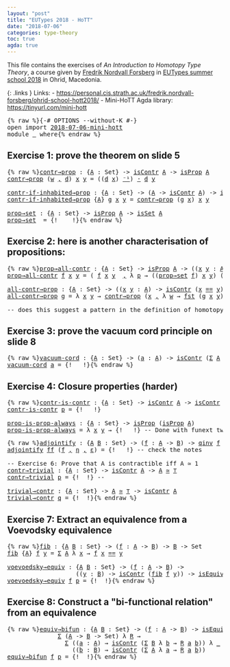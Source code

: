 ```yaml
---
layout: "post"
title: "EUTypes 2018 - HoTT"
date: "2018-07-06"
categories: type-theory
toc: true
agda: true
---
```


This file contains the exercises of *An Introduction
to Homotopy Type Theory*, a course given by [Fredrik Nordvall Forsberg](https://personal.cis.strath.ac.uk/fredrik.nordvall-forsberg/)
in [EUTypes summer school 2018](https://sites.google.com/view/2018eutypesschool/) in Ohrid, Macedonia.

{: .links }
  Links:
    - https://personal.cis.strath.ac.uk/fredrik.nordvall-forsberg/ohrid-school-hott2018/
    - Mini-HoTT Agda library: https://tinyurl.com/mini-hott

<pre class="Agda">{% raw %}<a id="593" class="Symbol">{-#</a> <a id="597" class="Keyword">OPTIONS</a> <a id="605" class="Option">--without-K</a> <a id="617" class="Symbol">#-}</a>
<a id="621" class="Keyword">open</a> <a id="626" class="Keyword">import</a> <a id="633" href="{% endraw %}{{ site.baseurl }}{% link _posts/2018-07-06-mini-hott.md %}{% raw %}" class="Module">2018-07-06-mini-hott</a>
<a id="654" class="Keyword">module</a> <a id="661" href="{% endraw %}{{ site.baseurl }}{% link _posts/2018-08-09-eutypes-intro-hott.md %}{% raw %}" class="Module">_</a> <a id="663" class="Keyword">where</a>{% endraw %}</pre>



## Exercise 1: prove the theorem on slide 5

<pre class="Agda">{% raw %}<a id="contr→prop"></a><a id="741" href="{% endraw %}{{ site.baseurl }}{% link _posts/2018-08-09-eutypes-intro-hott.md %}{% raw %}#741" class="Function">contr→prop</a> <a id="752" class="Symbol">:</a> <a id="754" class="Symbol">{</a><a id="755" href="{% endraw %}{{ site.baseurl }}{% link _posts/2018-08-09-eutypes-intro-hott.md %}{% raw %}#755" class="Bound">A</a> <a id="757" class="Symbol">:</a> <a id="759" class="PrimitiveType">Set</a><a id="762" class="Symbol">}</a> <a id="764" class="Symbol">-&gt;</a> <a id="767" href="{% endraw %}{{ site.baseurl }}{% link _posts/2018-07-06-mini-hott.md %}{% raw %}#26778" class="Function">isContr</a> <a id="775" href="{% endraw %}{{ site.baseurl }}{% link _posts/2018-08-09-eutypes-intro-hott.md %}{% raw %}#755" class="Bound">A</a> <a id="777" class="Symbol">-&gt;</a> <a id="780" href="{% endraw %}{{ site.baseurl }}{% link _posts/2018-07-06-mini-hott.md %}{% raw %}#33314" class="Function">isProp</a> <a id="787" href="{% endraw %}{{ site.baseurl }}{% link _posts/2018-08-09-eutypes-intro-hott.md %}{% raw %}#755" class="Bound">A</a>
<a id="789" href="{% endraw %}{{ site.baseurl }}{% link _posts/2018-08-09-eutypes-intro-hott.md %}{% raw %}#741" class="Function">contr→prop</a> <a id="800" class="Symbol">(</a><a id="801" href="{% endraw %}{{ site.baseurl }}{% link _posts/2018-08-09-eutypes-intro-hott.md %}{% raw %}#801" class="Bound">w</a> <a id="803" href="{% endraw %}{{ site.baseurl }}{% link _posts/2018-07-06-mini-hott.md %}{% raw %}#2177" class="InductiveConstructor Operator">,</a> <a id="805" href="{% endraw %}{{ site.baseurl }}{% link _posts/2018-08-09-eutypes-intro-hott.md %}{% raw %}#805" class="Bound">d</a><a id="806" class="Symbol">)</a> <a id="808" href="{% endraw %}{{ site.baseurl }}{% link _posts/2018-08-09-eutypes-intro-hott.md %}{% raw %}#808" class="Bound">x</a> <a id="810" href="{% endraw %}{{ site.baseurl }}{% link _posts/2018-08-09-eutypes-intro-hott.md %}{% raw %}#810" class="Bound">y</a> <a id="812" class="Symbol">=</a> <a id="814" class="Symbol">((</a><a id="816" href="{% endraw %}{{ site.baseurl }}{% link _posts/2018-08-09-eutypes-intro-hott.md %}{% raw %}#805" class="Bound">d</a> <a id="818" href="{% endraw %}{{ site.baseurl }}{% link _posts/2018-08-09-eutypes-intro-hott.md %}{% raw %}#808" class="Bound">x</a><a id="819" class="Symbol">)</a> <a id="821" href="{% endraw %}{{ site.baseurl }}{% link _posts/2018-07-06-mini-hott.md %}{% raw %}#6598" class="Function Operator">⁻¹</a><a id="823" class="Symbol">)</a> <a id="825" href="{% endraw %}{{ site.baseurl }}{% link _posts/2018-07-06-mini-hott.md %}{% raw %}#6253" class="Function Operator">·</a> <a id="827" href="{% endraw %}{{ site.baseurl }}{% link _posts/2018-08-09-eutypes-intro-hott.md %}{% raw %}#805" class="Bound">d</a> <a id="829" href="{% endraw %}{{ site.baseurl }}{% link _posts/2018-08-09-eutypes-intro-hott.md %}{% raw %}#810" class="Bound">y</a>

<a id="contr-if-inhabited→prop"></a><a id="832" href="{% endraw %}{{ site.baseurl }}{% link _posts/2018-08-09-eutypes-intro-hott.md %}{% raw %}#832" class="Function">contr-if-inhabited→prop</a> <a id="856" class="Symbol">:</a> <a id="858" class="Symbol">{</a><a id="859" href="{% endraw %}{{ site.baseurl }}{% link _posts/2018-08-09-eutypes-intro-hott.md %}{% raw %}#859" class="Bound">A</a> <a id="861" class="Symbol">:</a> <a id="863" class="PrimitiveType">Set</a><a id="866" class="Symbol">}</a> <a id="868" class="Symbol">-&gt;</a> <a id="871" class="Symbol">(</a><a id="872" href="{% endraw %}{{ site.baseurl }}{% link _posts/2018-08-09-eutypes-intro-hott.md %}{% raw %}#859" class="Bound">A</a> <a id="874" class="Symbol">-&gt;</a> <a id="877" href="{% endraw %}{{ site.baseurl }}{% link _posts/2018-07-06-mini-hott.md %}{% raw %}#26778" class="Function">isContr</a> <a id="885" href="{% endraw %}{{ site.baseurl }}{% link _posts/2018-08-09-eutypes-intro-hott.md %}{% raw %}#859" class="Bound">A</a><a id="886" class="Symbol">)</a> <a id="888" class="Symbol">-&gt;</a> <a id="891" href="{% endraw %}{{ site.baseurl }}{% link _posts/2018-07-06-mini-hott.md %}{% raw %}#33314" class="Function">isProp</a> <a id="898" href="{% endraw %}{{ site.baseurl }}{% link _posts/2018-08-09-eutypes-intro-hott.md %}{% raw %}#859" class="Bound">A</a>
<a id="900" href="{% endraw %}{{ site.baseurl }}{% link _posts/2018-08-09-eutypes-intro-hott.md %}{% raw %}#832" class="Function">contr-if-inhabited→prop</a> <a id="924" class="Symbol">{</a><a id="925" href="{% endraw %}{{ site.baseurl }}{% link _posts/2018-08-09-eutypes-intro-hott.md %}{% raw %}#925" class="Bound">A</a><a id="926" class="Symbol">}</a> <a id="928" href="{% endraw %}{{ site.baseurl }}{% link _posts/2018-08-09-eutypes-intro-hott.md %}{% raw %}#928" class="Bound">g</a> <a id="930" href="{% endraw %}{{ site.baseurl }}{% link _posts/2018-08-09-eutypes-intro-hott.md %}{% raw %}#930" class="Bound">x</a> <a id="932" href="{% endraw %}{{ site.baseurl }}{% link _posts/2018-08-09-eutypes-intro-hott.md %}{% raw %}#932" class="Bound">y</a> <a id="934" class="Symbol">=</a> <a id="936" href="{% endraw %}{{ site.baseurl }}{% link _posts/2018-08-09-eutypes-intro-hott.md %}{% raw %}#741" class="Function">contr→prop</a> <a id="947" class="Symbol">(</a><a id="948" href="{% endraw %}{{ site.baseurl }}{% link _posts/2018-08-09-eutypes-intro-hott.md %}{% raw %}#928" class="Bound">g</a> <a id="950" href="{% endraw %}{{ site.baseurl }}{% link _posts/2018-08-09-eutypes-intro-hott.md %}{% raw %}#930" class="Bound">x</a><a id="951" class="Symbol">)</a> <a id="953" href="{% endraw %}{{ site.baseurl }}{% link _posts/2018-08-09-eutypes-intro-hott.md %}{% raw %}#930" class="Bound">x</a> <a id="955" href="{% endraw %}{{ site.baseurl }}{% link _posts/2018-08-09-eutypes-intro-hott.md %}{% raw %}#932" class="Bound">y</a>

<a id="prop→set"></a><a id="958" href="{% endraw %}{{ site.baseurl }}{% link _posts/2018-08-09-eutypes-intro-hott.md %}{% raw %}#958" class="Function">prop→set</a> <a id="967" class="Symbol">:</a> <a id="969" class="Symbol">{</a><a id="970" href="{% endraw %}{{ site.baseurl }}{% link _posts/2018-08-09-eutypes-intro-hott.md %}{% raw %}#970" class="Bound">A</a> <a id="972" class="Symbol">:</a> <a id="974" class="PrimitiveType">Set</a><a id="977" class="Symbol">}</a> <a id="979" class="Symbol">-&gt;</a> <a id="982" href="{% endraw %}{{ site.baseurl }}{% link _posts/2018-07-06-mini-hott.md %}{% raw %}#33314" class="Function">isProp</a> <a id="989" href="{% endraw %}{{ site.baseurl }}{% link _posts/2018-08-09-eutypes-intro-hott.md %}{% raw %}#970" class="Bound">A</a> <a id="991" class="Symbol">-&gt;</a> <a id="994" href="{% endraw %}{{ site.baseurl }}{% link _posts/2018-07-06-mini-hott.md %}{% raw %}#34304" class="Function">isSet</a> <a id="1000" href="{% endraw %}{{ site.baseurl }}{% link _posts/2018-08-09-eutypes-intro-hott.md %}{% raw %}#970" class="Bound">A</a>
<a id="1002" href="{% endraw %}{{ site.baseurl }}{% link _posts/2018-08-09-eutypes-intro-hott.md %}{% raw %}#958" class="Function">prop→set</a>  <a id="1012" class="Symbol">=</a> <a id="1014" class="Symbol">{!    !}</a>{% endraw %}</pre>

## Exercise 2: here is another characterisation of propositions:

<pre class="Agda">{% raw %}<a id="prop→all-contr"></a><a id="1114" href="{% endraw %}{{ site.baseurl }}{% link _posts/2018-08-09-eutypes-intro-hott.md %}{% raw %}#1114" class="Function">prop→all-contr</a> <a id="1129" class="Symbol">:</a> <a id="1131" class="Symbol">{</a><a id="1132" href="{% endraw %}{{ site.baseurl }}{% link _posts/2018-08-09-eutypes-intro-hott.md %}{% raw %}#1132" class="Bound">A</a> <a id="1134" class="Symbol">:</a> <a id="1136" class="PrimitiveType">Set</a><a id="1139" class="Symbol">}</a> <a id="1141" class="Symbol">-&gt;</a> <a id="1144" href="{% endraw %}{{ site.baseurl }}{% link _posts/2018-07-06-mini-hott.md %}{% raw %}#33314" class="Function">isProp</a> <a id="1151" href="{% endraw %}{{ site.baseurl }}{% link _posts/2018-08-09-eutypes-intro-hott.md %}{% raw %}#1132" class="Bound">A</a> <a id="1153" class="Symbol">-&gt;</a> <a id="1156" class="Symbol">((</a><a id="1158" href="{% endraw %}{{ site.baseurl }}{% link _posts/2018-08-09-eutypes-intro-hott.md %}{% raw %}#1158" class="Bound">x</a> <a id="1160" href="{% endraw %}{{ site.baseurl }}{% link _posts/2018-08-09-eutypes-intro-hott.md %}{% raw %}#1160" class="Bound">y</a> <a id="1162" class="Symbol">:</a> <a id="1164" href="{% endraw %}{{ site.baseurl }}{% link _posts/2018-08-09-eutypes-intro-hott.md %}{% raw %}#1132" class="Bound">A</a><a id="1165" class="Symbol">)</a> <a id="1167" class="Symbol">-&gt;</a> <a id="1170" href="{% endraw %}{{ site.baseurl }}{% link _posts/2018-07-06-mini-hott.md %}{% raw %}#26778" class="Function">isContr</a> <a id="1178" class="Symbol">(</a><a id="1179" href="{% endraw %}{{ site.baseurl }}{% link _posts/2018-08-09-eutypes-intro-hott.md %}{% raw %}#1158" class="Bound">x</a> <a id="1181" href="{% endraw %}{{ site.baseurl }}{% link _posts/2018-07-06-mini-hott.md %}{% raw %}#5419" class="Datatype Operator">==</a> <a id="1184" href="{% endraw %}{{ site.baseurl }}{% link _posts/2018-08-09-eutypes-intro-hott.md %}{% raw %}#1160" class="Bound">y</a><a id="1185" class="Symbol">))</a>
<a id="1188" href="{% endraw %}{{ site.baseurl }}{% link _posts/2018-08-09-eutypes-intro-hott.md %}{% raw %}#1114" class="Function">prop→all-contr</a> <a id="1203" href="{% endraw %}{{ site.baseurl }}{% link _posts/2018-08-09-eutypes-intro-hott.md %}{% raw %}#1203" class="Bound">f</a> <a id="1205" href="{% endraw %}{{ site.baseurl }}{% link _posts/2018-08-09-eutypes-intro-hott.md %}{% raw %}#1205" class="Bound">x</a> <a id="1207" href="{% endraw %}{{ site.baseurl }}{% link _posts/2018-08-09-eutypes-intro-hott.md %}{% raw %}#1207" class="Bound">y</a> <a id="1209" class="Symbol">=</a> <a id="1211" class="Symbol">(</a> <a id="1213" href="{% endraw %}{{ site.baseurl }}{% link _posts/2018-08-09-eutypes-intro-hott.md %}{% raw %}#1203" class="Bound">f</a> <a id="1215" href="{% endraw %}{{ site.baseurl }}{% link _posts/2018-08-09-eutypes-intro-hott.md %}{% raw %}#1205" class="Bound">x</a> <a id="1217" href="{% endraw %}{{ site.baseurl }}{% link _posts/2018-08-09-eutypes-intro-hott.md %}{% raw %}#1207" class="Bound">y</a>  <a id="1220" href="{% endraw %}{{ site.baseurl }}{% link _posts/2018-07-06-mini-hott.md %}{% raw %}#2177" class="InductiveConstructor Operator">,</a> <a id="1222" class="Symbol">λ</a> <a id="1224" href="{% endraw %}{{ site.baseurl }}{% link _posts/2018-08-09-eutypes-intro-hott.md %}{% raw %}#1224" class="Bound">p</a> <a id="1226" class="Symbol">→</a> <a id="1228" class="Symbol">((</a><a id="1230" href="{% endraw %}{{ site.baseurl }}{% link _posts/2018-08-09-eutypes-intro-hott.md %}{% raw %}#958" class="Function">prop→set</a> <a id="1239" href="{% endraw %}{{ site.baseurl }}{% link _posts/2018-08-09-eutypes-intro-hott.md %}{% raw %}#1203" class="Bound">f</a><a id="1240" class="Symbol">)</a> <a id="1242" href="{% endraw %}{{ site.baseurl }}{% link _posts/2018-08-09-eutypes-intro-hott.md %}{% raw %}#1205" class="Bound">x</a> <a id="1244" href="{% endraw %}{{ site.baseurl }}{% link _posts/2018-08-09-eutypes-intro-hott.md %}{% raw %}#1207" class="Bound">y</a><a id="1245" class="Symbol">)</a> <a id="1247" class="Symbol">(</a><a id="1248" href="{% endraw %}{{ site.baseurl }}{% link _posts/2018-08-09-eutypes-intro-hott.md %}{% raw %}#1203" class="Bound">f</a> <a id="1250" href="{% endraw %}{{ site.baseurl }}{% link _posts/2018-08-09-eutypes-intro-hott.md %}{% raw %}#1205" class="Bound">x</a> <a id="1252" href="{% endraw %}{{ site.baseurl }}{% link _posts/2018-08-09-eutypes-intro-hott.md %}{% raw %}#1207" class="Bound">y</a><a id="1253" class="Symbol">)</a> <a id="1255" href="{% endraw %}{{ site.baseurl }}{% link _posts/2018-08-09-eutypes-intro-hott.md %}{% raw %}#1224" class="Bound">p</a><a id="1256" class="Symbol">)</a>

<a id="all-contr→prop"></a><a id="1259" href="{% endraw %}{{ site.baseurl }}{% link _posts/2018-08-09-eutypes-intro-hott.md %}{% raw %}#1259" class="Function">all-contr→prop</a> <a id="1274" class="Symbol">:</a> <a id="1276" class="Symbol">{</a><a id="1277" href="{% endraw %}{{ site.baseurl }}{% link _posts/2018-08-09-eutypes-intro-hott.md %}{% raw %}#1277" class="Bound">A</a> <a id="1279" class="Symbol">:</a> <a id="1281" class="PrimitiveType">Set</a><a id="1284" class="Symbol">}</a> <a id="1286" class="Symbol">-&gt;</a> <a id="1289" class="Symbol">((</a><a id="1291" href="{% endraw %}{{ site.baseurl }}{% link _posts/2018-08-09-eutypes-intro-hott.md %}{% raw %}#1291" class="Bound">x</a> <a id="1293" href="{% endraw %}{{ site.baseurl }}{% link _posts/2018-08-09-eutypes-intro-hott.md %}{% raw %}#1293" class="Bound">y</a> <a id="1295" class="Symbol">:</a> <a id="1297" href="{% endraw %}{{ site.baseurl }}{% link _posts/2018-08-09-eutypes-intro-hott.md %}{% raw %}#1277" class="Bound">A</a><a id="1298" class="Symbol">)</a> <a id="1300" class="Symbol">-&gt;</a> <a id="1303" href="{% endraw %}{{ site.baseurl }}{% link _posts/2018-07-06-mini-hott.md %}{% raw %}#26778" class="Function">isContr</a> <a id="1311" class="Symbol">(</a><a id="1312" href="{% endraw %}{{ site.baseurl }}{% link _posts/2018-08-09-eutypes-intro-hott.md %}{% raw %}#1291" class="Bound">x</a> <a id="1314" href="{% endraw %}{{ site.baseurl }}{% link _posts/2018-07-06-mini-hott.md %}{% raw %}#5419" class="Datatype Operator">==</a> <a id="1317" href="{% endraw %}{{ site.baseurl }}{% link _posts/2018-08-09-eutypes-intro-hott.md %}{% raw %}#1293" class="Bound">y</a><a id="1318" class="Symbol">))</a> <a id="1321" class="Symbol">-&gt;</a> <a id="1324" href="{% endraw %}{{ site.baseurl }}{% link _posts/2018-07-06-mini-hott.md %}{% raw %}#33314" class="Function">isProp</a> <a id="1331" href="{% endraw %}{{ site.baseurl }}{% link _posts/2018-08-09-eutypes-intro-hott.md %}{% raw %}#1277" class="Bound">A</a>
<a id="1333" href="{% endraw %}{{ site.baseurl }}{% link _posts/2018-08-09-eutypes-intro-hott.md %}{% raw %}#1259" class="Function">all-contr→prop</a> <a id="1348" href="{% endraw %}{{ site.baseurl }}{% link _posts/2018-08-09-eutypes-intro-hott.md %}{% raw %}#1348" class="Bound">g</a> <a id="1350" class="Symbol">=</a> <a id="1352" class="Symbol">λ</a> <a id="1354" href="{% endraw %}{{ site.baseurl }}{% link _posts/2018-08-09-eutypes-intro-hott.md %}{% raw %}#1354" class="Bound">x</a> <a id="1356" href="{% endraw %}{{ site.baseurl }}{% link _posts/2018-08-09-eutypes-intro-hott.md %}{% raw %}#1356" class="Bound">y</a> <a id="1358" class="Symbol">→</a> <a id="1360" href="{% endraw %}{{ site.baseurl }}{% link _posts/2018-08-09-eutypes-intro-hott.md %}{% raw %}#741" class="Function">contr→prop</a> <a id="1371" class="Symbol">(</a><a id="1372" href="{% endraw %}{{ site.baseurl }}{% link _posts/2018-08-09-eutypes-intro-hott.md %}{% raw %}#1354" class="Bound">x</a> <a id="1374" href="{% endraw %}{{ site.baseurl }}{% link _posts/2018-07-06-mini-hott.md %}{% raw %}#2177" class="InductiveConstructor Operator">,</a> <a id="1376" class="Symbol">λ</a> <a id="1378" href="{% endraw %}{{ site.baseurl }}{% link _posts/2018-08-09-eutypes-intro-hott.md %}{% raw %}#1378" class="Bound">w</a> <a id="1380" class="Symbol">→</a> <a id="1382" href="{% endraw %}{{ site.baseurl }}{% link _posts/2018-07-06-mini-hott.md %}{% raw %}#2279" class="Function">fst</a> <a id="1386" class="Symbol">(</a><a id="1387" href="{% endraw %}{{ site.baseurl }}{% link _posts/2018-08-09-eutypes-intro-hott.md %}{% raw %}#1348" class="Bound">g</a> <a id="1389" href="{% endraw %}{{ site.baseurl }}{% link _posts/2018-08-09-eutypes-intro-hott.md %}{% raw %}#1354" class="Bound">x</a> <a id="1391" href="{% endraw %}{{ site.baseurl }}{% link _posts/2018-08-09-eutypes-intro-hott.md %}{% raw %}#1356" class="Bound">y</a><a id="1392" class="Symbol">)</a> <a id="1394" href="{% endraw %}{{ site.baseurl }}{% link _posts/2018-07-06-mini-hott.md %}{% raw %}#6253" class="Function Operator">·</a> <a id="1396" class="Symbol">(</a><a id="1397" href="{% endraw %}{{ site.baseurl }}{% link _posts/2018-07-06-mini-hott.md %}{% raw %}#2279" class="Function">fst</a> <a id="1401" class="Symbol">(</a><a id="1402" href="{% endraw %}{{ site.baseurl }}{% link _posts/2018-08-09-eutypes-intro-hott.md %}{% raw %}#1348" class="Bound">g</a> <a id="1404" href="{% endraw %}{{ site.baseurl }}{% link _posts/2018-08-09-eutypes-intro-hott.md %}{% raw %}#1356" class="Bound">y</a> <a id="1406" href="{% endraw %}{{ site.baseurl }}{% link _posts/2018-08-09-eutypes-intro-hott.md %}{% raw %}#1378" class="Bound">w</a><a id="1407" class="Symbol">)))</a> <a id="1411" href="{% endraw %}{{ site.baseurl }}{% link _posts/2018-08-09-eutypes-intro-hott.md %}{% raw %}#1354" class="Bound">x</a> <a id="1413" href="{% endraw %}{{ site.baseurl }}{% link _posts/2018-08-09-eutypes-intro-hott.md %}{% raw %}#1356" class="Bound">y</a>

<a id="1416" class="Comment">-- does this suggest a pattern in the definition of homotopy n-types?</a>{% endraw %}</pre>

## Exercise 3: prove the vacuum cord principle on slide 8

<pre class="Agda">{% raw %}<a id="vacuum-cord"></a><a id="1570" href="{% endraw %}{{ site.baseurl }}{% link _posts/2018-08-09-eutypes-intro-hott.md %}{% raw %}#1570" class="Function">vacuum-cord</a> <a id="1582" class="Symbol">:</a> <a id="1584" class="Symbol">{</a><a id="1585" href="{% endraw %}{{ site.baseurl }}{% link _posts/2018-08-09-eutypes-intro-hott.md %}{% raw %}#1585" class="Bound">A</a> <a id="1587" class="Symbol">:</a> <a id="1589" class="PrimitiveType">Set</a><a id="1592" class="Symbol">}</a> <a id="1594" class="Symbol">-&gt;</a> <a id="1597" class="Symbol">(</a><a id="1598" href="{% endraw %}{{ site.baseurl }}{% link _posts/2018-08-09-eutypes-intro-hott.md %}{% raw %}#1598" class="Bound">a</a> <a id="1600" class="Symbol">:</a> <a id="1602" href="{% endraw %}{{ site.baseurl }}{% link _posts/2018-08-09-eutypes-intro-hott.md %}{% raw %}#1585" class="Bound">A</a><a id="1603" class="Symbol">)</a> <a id="1605" class="Symbol">-&gt;</a> <a id="1608" href="{% endraw %}{{ site.baseurl }}{% link _posts/2018-07-06-mini-hott.md %}{% raw %}#26778" class="Function">isContr</a> <a id="1616" class="Symbol">(</a><a id="1617" href="{% endraw %}{{ site.baseurl }}{% link _posts/2018-07-06-mini-hott.md %}{% raw %}#2099" class="Record">Σ</a> <a id="1619" href="{% endraw %}{{ site.baseurl }}{% link _posts/2018-08-09-eutypes-intro-hott.md %}{% raw %}#1585" class="Bound">A</a> <a id="1621" class="Symbol">(λ</a> <a id="1624" href="{% endraw %}{{ site.baseurl }}{% link _posts/2018-08-09-eutypes-intro-hott.md %}{% raw %}#1624" class="Bound">x</a> <a id="1626" class="Symbol">→</a> <a id="1628" href="{% endraw %}{{ site.baseurl }}{% link _posts/2018-08-09-eutypes-intro-hott.md %}{% raw %}#1624" class="Bound">x</a> <a id="1630" href="{% endraw %}{{ site.baseurl }}{% link _posts/2018-07-06-mini-hott.md %}{% raw %}#5419" class="Datatype Operator">==</a> <a id="1633" href="{% endraw %}{{ site.baseurl }}{% link _posts/2018-08-09-eutypes-intro-hott.md %}{% raw %}#1598" class="Bound">a</a><a id="1634" class="Symbol">))</a>
<a id="1637" href="{% endraw %}{{ site.baseurl }}{% link _posts/2018-08-09-eutypes-intro-hott.md %}{% raw %}#1570" class="Function">vacuum-cord</a> <a id="1649" href="{% endraw %}{{ site.baseurl }}{% link _posts/2018-08-09-eutypes-intro-hott.md %}{% raw %}#1649" class="Bound">a</a> <a id="1651" class="Symbol">=</a> <a id="1653" class="Symbol">{!   !}</a>{% endraw %}</pre>

## Exercise 4: Closure properties (harder)

<pre class="Agda">{% raw %}<a id="contr-is-contr"></a><a id="1730" href="{% endraw %}{{ site.baseurl }}{% link _posts/2018-08-09-eutypes-intro-hott.md %}{% raw %}#1730" class="Function">contr-is-contr</a> <a id="1745" class="Symbol">:</a> <a id="1747" class="Symbol">{</a><a id="1748" href="{% endraw %}{{ site.baseurl }}{% link _posts/2018-08-09-eutypes-intro-hott.md %}{% raw %}#1748" class="Bound">A</a> <a id="1750" class="Symbol">:</a> <a id="1752" class="PrimitiveType">Set</a><a id="1755" class="Symbol">}</a> <a id="1757" class="Symbol">-&gt;</a> <a id="1760" href="{% endraw %}{{ site.baseurl }}{% link _posts/2018-07-06-mini-hott.md %}{% raw %}#26778" class="Function">isContr</a> <a id="1768" href="{% endraw %}{{ site.baseurl }}{% link _posts/2018-08-09-eutypes-intro-hott.md %}{% raw %}#1748" class="Bound">A</a> <a id="1770" class="Symbol">-&gt;</a> <a id="1773" href="{% endraw %}{{ site.baseurl }}{% link _posts/2018-07-06-mini-hott.md %}{% raw %}#26778" class="Function">isContr</a> <a id="1781" class="Symbol">(</a><a id="1782" href="{% endraw %}{{ site.baseurl }}{% link _posts/2018-07-06-mini-hott.md %}{% raw %}#26778" class="Function">isContr</a> <a id="1790" href="{% endraw %}{{ site.baseurl }}{% link _posts/2018-08-09-eutypes-intro-hott.md %}{% raw %}#1748" class="Bound">A</a><a id="1791" class="Symbol">)</a>
<a id="1793" href="{% endraw %}{{ site.baseurl }}{% link _posts/2018-08-09-eutypes-intro-hott.md %}{% raw %}#1730" class="Function">contr-is-contr</a> <a id="1808" href="{% endraw %}{{ site.baseurl }}{% link _posts/2018-08-09-eutypes-intro-hott.md %}{% raw %}#1808" class="Bound">p</a> <a id="1810" class="Symbol">=</a> <a id="1812" class="Symbol">{!   !}</a>

<a id="prop-is-prop-always"></a><a id="1821" href="{% endraw %}{{ site.baseurl }}{% link _posts/2018-08-09-eutypes-intro-hott.md %}{% raw %}#1821" class="Function">prop-is-prop-always</a> <a id="1841" class="Symbol">:</a> <a id="1843" class="Symbol">{</a><a id="1844" href="{% endraw %}{{ site.baseurl }}{% link _posts/2018-08-09-eutypes-intro-hott.md %}{% raw %}#1844" class="Bound">A</a> <a id="1846" class="Symbol">:</a> <a id="1848" class="PrimitiveType">Set</a><a id="1851" class="Symbol">}</a> <a id="1853" class="Symbol">-&gt;</a> <a id="1856" href="{% endraw %}{{ site.baseurl }}{% link _posts/2018-07-06-mini-hott.md %}{% raw %}#33314" class="Function">isProp</a> <a id="1863" class="Symbol">(</a><a id="1864" href="{% endraw %}{{ site.baseurl }}{% link _posts/2018-07-06-mini-hott.md %}{% raw %}#33314" class="Function">isProp</a> <a id="1871" href="{% endraw %}{{ site.baseurl }}{% link _posts/2018-08-09-eutypes-intro-hott.md %}{% raw %}#1844" class="Bound">A</a><a id="1872" class="Symbol">)</a>
<a id="1874" href="{% endraw %}{{ site.baseurl }}{% link _posts/2018-08-09-eutypes-intro-hott.md %}{% raw %}#1821" class="Function">prop-is-prop-always</a> <a id="1894" class="Symbol">=</a> <a id="1896" class="Symbol">λ</a> <a id="1898" href="{% endraw %}{{ site.baseurl }}{% link _posts/2018-08-09-eutypes-intro-hott.md %}{% raw %}#1898" class="Bound">x</a> <a id="1900" href="{% endraw %}{{ site.baseurl }}{% link _posts/2018-08-09-eutypes-intro-hott.md %}{% raw %}#1900" class="Bound">y</a> <a id="1902" class="Symbol">→</a> <a id="1904" class="Symbol">{!   !}</a> <a id="1912" class="Comment">-- Done with funext twice and using isSet of x</a>{% endraw %}</pre>

<pre class="Agda">{% raw %}<a id="adjointify"></a><a id="1984" href="{% endraw %}{{ site.baseurl }}{% link _posts/2018-08-09-eutypes-intro-hott.md %}{% raw %}#1984" class="Function">adjointify</a> <a id="1995" class="Symbol">:</a> <a id="1997" class="Symbol">{</a><a id="1998" href="{% endraw %}{{ site.baseurl }}{% link _posts/2018-08-09-eutypes-intro-hott.md %}{% raw %}#1998" class="Bound">A</a> <a id="2000" href="{% endraw %}{{ site.baseurl }}{% link _posts/2018-08-09-eutypes-intro-hott.md %}{% raw %}#2000" class="Bound">B</a> <a id="2002" class="Symbol">:</a> <a id="2004" class="PrimitiveType">Set</a><a id="2007" class="Symbol">}</a> <a id="2009" class="Symbol">-&gt;</a> <a id="2012" class="Symbol">(</a><a id="2013" href="{% endraw %}{{ site.baseurl }}{% link _posts/2018-08-09-eutypes-intro-hott.md %}{% raw %}#2013" class="Bound">f</a> <a id="2015" class="Symbol">:</a> <a id="2017" href="{% endraw %}{{ site.baseurl }}{% link _posts/2018-08-09-eutypes-intro-hott.md %}{% raw %}#1998" class="Bound">A</a> <a id="2019" class="Symbol">-&gt;</a> <a id="2022" href="{% endraw %}{{ site.baseurl }}{% link _posts/2018-08-09-eutypes-intro-hott.md %}{% raw %}#2000" class="Bound">B</a><a id="2023" class="Symbol">)</a> <a id="2025" class="Symbol">-&gt;</a> <a id="2028" href="{% endraw %}{{ site.baseurl }}{% link _posts/2018-07-06-mini-hott.md %}{% raw %}#40451" class="Function">qinv</a> <a id="2033" href="{% endraw %}{{ site.baseurl }}{% link _posts/2018-08-09-eutypes-intro-hott.md %}{% raw %}#2013" class="Bound">f</a> <a id="2035" class="Symbol">-&gt;</a> <a id="2038" href="{% endraw %}{{ site.baseurl }}{% link _posts/2018-07-06-mini-hott.md %}{% raw %}#27416" class="Function">isEquiv</a> <a id="2046" href="{% endraw %}{{ site.baseurl }}{% link _posts/2018-08-09-eutypes-intro-hott.md %}{% raw %}#2013" class="Bound">f</a>
<a id="2048" href="{% endraw %}{{ site.baseurl }}{% link _posts/2018-08-09-eutypes-intro-hott.md %}{% raw %}#1984" class="Function">adjointify</a> <a id="2059" href="{% endraw %}{{ site.baseurl }}{% link _posts/2018-08-09-eutypes-intro-hott.md %}{% raw %}#2059" class="Bound">ff</a> <a id="2062" class="Symbol">(</a><a id="2063" href="{% endraw %}{{ site.baseurl }}{% link _posts/2018-08-09-eutypes-intro-hott.md %}{% raw %}#2063" class="Bound">f</a> <a id="2065" href="{% endraw %}{{ site.baseurl }}{% link _posts/2018-07-06-mini-hott.md %}{% raw %}#2177" class="InductiveConstructor Operator">,</a> <a id="2067" href="{% endraw %}{{ site.baseurl }}{% link _posts/2018-08-09-eutypes-intro-hott.md %}{% raw %}#2067" class="Bound">η</a> <a id="2069" href="{% endraw %}{{ site.baseurl }}{% link _posts/2018-07-06-mini-hott.md %}{% raw %}#2177" class="InductiveConstructor Operator">,</a> <a id="2071" href="{% endraw %}{{ site.baseurl }}{% link _posts/2018-08-09-eutypes-intro-hott.md %}{% raw %}#2071" class="Bound">ε</a><a id="2072" class="Symbol">)</a> <a id="2074" class="Symbol">=</a> <a id="2076" class="Symbol">{!   !}</a> <a id="2084" class="Comment">-- check the notes</a>

<a id="2104" class="Comment">-- Exercise 6: Prove that A is contractible iff A ≃ 1</a>
<a id="contr→trivial"></a><a id="2158" href="{% endraw %}{{ site.baseurl }}{% link _posts/2018-08-09-eutypes-intro-hott.md %}{% raw %}#2158" class="Function">contr→trivial</a> <a id="2172" class="Symbol">:</a> <a id="2174" class="Symbol">{</a><a id="2175" href="{% endraw %}{{ site.baseurl }}{% link _posts/2018-08-09-eutypes-intro-hott.md %}{% raw %}#2175" class="Bound">A</a> <a id="2177" class="Symbol">:</a> <a id="2179" class="PrimitiveType">Set</a><a id="2182" class="Symbol">}</a> <a id="2184" class="Symbol">-&gt;</a> <a id="2187" href="{% endraw %}{{ site.baseurl }}{% link _posts/2018-07-06-mini-hott.md %}{% raw %}#26778" class="Function">isContr</a> <a id="2195" href="{% endraw %}{{ site.baseurl }}{% link _posts/2018-08-09-eutypes-intro-hott.md %}{% raw %}#2175" class="Bound">A</a> <a id="2197" class="Symbol">-&gt;</a> <a id="2200" href="{% endraw %}{{ site.baseurl }}{% link _posts/2018-08-09-eutypes-intro-hott.md %}{% raw %}#2175" class="Bound">A</a> <a id="2202" href="{% endraw %}{{ site.baseurl }}{% link _posts/2018-07-06-mini-hott.md %}{% raw %}#27572" class="Function Operator">≃</a> <a id="2204" href="{% endraw %}{{ site.baseurl }}{% link _posts/2018-07-06-mini-hott.md %}{% raw %}#1653" class="Record">⊤</a>
<a id="2206" href="{% endraw %}{{ site.baseurl }}{% link _posts/2018-08-09-eutypes-intro-hott.md %}{% raw %}#2158" class="Function">contr→trivial</a> <a id="2220" href="{% endraw %}{{ site.baseurl }}{% link _posts/2018-08-09-eutypes-intro-hott.md %}{% raw %}#2220" class="Bound">p</a> <a id="2222" class="Symbol">=</a> <a id="2224" class="Symbol">{!  !}</a> <a id="2231" class="Comment">--</a>

<a id="trivial→contr"></a><a id="2235" href="{% endraw %}{{ site.baseurl }}{% link _posts/2018-08-09-eutypes-intro-hott.md %}{% raw %}#2235" class="Function">trivial→contr</a> <a id="2249" class="Symbol">:</a> <a id="2251" class="Symbol">{</a><a id="2252" href="{% endraw %}{{ site.baseurl }}{% link _posts/2018-08-09-eutypes-intro-hott.md %}{% raw %}#2252" class="Bound">A</a> <a id="2254" class="Symbol">:</a> <a id="2256" class="PrimitiveType">Set</a><a id="2259" class="Symbol">}</a> <a id="2261" class="Symbol">-&gt;</a> <a id="2264" href="{% endraw %}{{ site.baseurl }}{% link _posts/2018-08-09-eutypes-intro-hott.md %}{% raw %}#2252" class="Bound">A</a> <a id="2266" href="{% endraw %}{{ site.baseurl }}{% link _posts/2018-07-06-mini-hott.md %}{% raw %}#27572" class="Function Operator">≃</a> <a id="2268" href="{% endraw %}{{ site.baseurl }}{% link _posts/2018-07-06-mini-hott.md %}{% raw %}#1653" class="Record">⊤</a> <a id="2270" class="Symbol">-&gt;</a> <a id="2273" href="{% endraw %}{{ site.baseurl }}{% link _posts/2018-07-06-mini-hott.md %}{% raw %}#26778" class="Function">isContr</a> <a id="2281" href="{% endraw %}{{ site.baseurl }}{% link _posts/2018-08-09-eutypes-intro-hott.md %}{% raw %}#2252" class="Bound">A</a>
<a id="2283" href="{% endraw %}{{ site.baseurl }}{% link _posts/2018-08-09-eutypes-intro-hott.md %}{% raw %}#2235" class="Function">trivial→contr</a> <a id="2297" href="{% endraw %}{{ site.baseurl }}{% link _posts/2018-08-09-eutypes-intro-hott.md %}{% raw %}#2297" class="Bound">q</a> <a id="2299" class="Symbol">=</a> <a id="2301" class="Symbol">{!  !}</a>{% endraw %}</pre>

## Exercise 7: Extract an equivalence from a Voevodsky equivalence

<pre class="Agda">{% raw %}<a id="fib"></a><a id="2401" href="{% endraw %}{{ site.baseurl }}{% link _posts/2018-08-09-eutypes-intro-hott.md %}{% raw %}#2401" class="Function">fib</a> <a id="2405" class="Symbol">:</a> <a id="2407" class="Symbol">{</a><a id="2408" href="{% endraw %}{{ site.baseurl }}{% link _posts/2018-08-09-eutypes-intro-hott.md %}{% raw %}#2408" class="Bound">A</a> <a id="2410" href="{% endraw %}{{ site.baseurl }}{% link _posts/2018-08-09-eutypes-intro-hott.md %}{% raw %}#2410" class="Bound">B</a> <a id="2412" class="Symbol">:</a> <a id="2414" class="PrimitiveType">Set</a><a id="2417" class="Symbol">}</a> <a id="2419" class="Symbol">-&gt;</a> <a id="2422" class="Symbol">(</a><a id="2423" href="{% endraw %}{{ site.baseurl }}{% link _posts/2018-08-09-eutypes-intro-hott.md %}{% raw %}#2423" class="Bound">f</a> <a id="2425" class="Symbol">:</a> <a id="2427" href="{% endraw %}{{ site.baseurl }}{% link _posts/2018-08-09-eutypes-intro-hott.md %}{% raw %}#2408" class="Bound">A</a> <a id="2429" class="Symbol">-&gt;</a> <a id="2432" href="{% endraw %}{{ site.baseurl }}{% link _posts/2018-08-09-eutypes-intro-hott.md %}{% raw %}#2410" class="Bound">B</a><a id="2433" class="Symbol">)</a> <a id="2435" class="Symbol">-&gt;</a> <a id="2438" href="{% endraw %}{{ site.baseurl }}{% link _posts/2018-08-09-eutypes-intro-hott.md %}{% raw %}#2410" class="Bound">B</a> <a id="2440" class="Symbol">-&gt;</a> <a id="2443" class="PrimitiveType">Set</a>
<a id="2447" href="{% endraw %}{{ site.baseurl }}{% link _posts/2018-08-09-eutypes-intro-hott.md %}{% raw %}#2401" class="Function">fib</a> <a id="2451" class="Symbol">{</a><a id="2452" href="{% endraw %}{{ site.baseurl }}{% link _posts/2018-08-09-eutypes-intro-hott.md %}{% raw %}#2452" class="Bound">A</a><a id="2453" class="Symbol">}</a> <a id="2455" href="{% endraw %}{{ site.baseurl }}{% link _posts/2018-08-09-eutypes-intro-hott.md %}{% raw %}#2455" class="Bound">f</a> <a id="2457" href="{% endraw %}{{ site.baseurl }}{% link _posts/2018-08-09-eutypes-intro-hott.md %}{% raw %}#2457" class="Bound">y</a> <a id="2459" class="Symbol">=</a> <a id="2461" href="{% endraw %}{{ site.baseurl }}{% link _posts/2018-07-06-mini-hott.md %}{% raw %}#2099" class="Record">Σ</a> <a id="2463" href="{% endraw %}{{ site.baseurl }}{% link _posts/2018-08-09-eutypes-intro-hott.md %}{% raw %}#2452" class="Bound">A</a> <a id="2465" class="Symbol">λ</a> <a id="2467" href="{% endraw %}{{ site.baseurl }}{% link _posts/2018-08-09-eutypes-intro-hott.md %}{% raw %}#2467" class="Bound">x</a> <a id="2469" class="Symbol">→</a> <a id="2471" href="{% endraw %}{{ site.baseurl }}{% link _posts/2018-08-09-eutypes-intro-hott.md %}{% raw %}#2455" class="Bound">f</a> <a id="2473" href="{% endraw %}{{ site.baseurl }}{% link _posts/2018-08-09-eutypes-intro-hott.md %}{% raw %}#2467" class="Bound">x</a> <a id="2475" href="{% endraw %}{{ site.baseurl }}{% link _posts/2018-07-06-mini-hott.md %}{% raw %}#5419" class="Datatype Operator">==</a> <a id="2478" href="{% endraw %}{{ site.baseurl }}{% link _posts/2018-08-09-eutypes-intro-hott.md %}{% raw %}#2457" class="Bound">y</a>

<a id="voevoedsky→equiv"></a><a id="2481" href="{% endraw %}{{ site.baseurl }}{% link _posts/2018-08-09-eutypes-intro-hott.md %}{% raw %}#2481" class="Function">voevoedsky→equiv</a> <a id="2498" class="Symbol">:</a> <a id="2500" class="Symbol">{</a><a id="2501" href="{% endraw %}{{ site.baseurl }}{% link _posts/2018-08-09-eutypes-intro-hott.md %}{% raw %}#2501" class="Bound">A</a> <a id="2503" href="{% endraw %}{{ site.baseurl }}{% link _posts/2018-08-09-eutypes-intro-hott.md %}{% raw %}#2503" class="Bound">B</a> <a id="2505" class="Symbol">:</a> <a id="2507" class="PrimitiveType">Set</a><a id="2510" class="Symbol">}</a> <a id="2512" class="Symbol">-&gt;</a> <a id="2515" class="Symbol">(</a><a id="2516" href="{% endraw %}{{ site.baseurl }}{% link _posts/2018-08-09-eutypes-intro-hott.md %}{% raw %}#2516" class="Bound">f</a> <a id="2518" class="Symbol">:</a> <a id="2520" href="{% endraw %}{{ site.baseurl }}{% link _posts/2018-08-09-eutypes-intro-hott.md %}{% raw %}#2501" class="Bound">A</a> <a id="2522" class="Symbol">-&gt;</a> <a id="2525" href="{% endraw %}{{ site.baseurl }}{% link _posts/2018-08-09-eutypes-intro-hott.md %}{% raw %}#2503" class="Bound">B</a><a id="2526" class="Symbol">)</a> <a id="2528" class="Symbol">-&gt;</a>
                   <a id="2550" class="Symbol">((</a><a id="2552" href="{% endraw %}{{ site.baseurl }}{% link _posts/2018-08-09-eutypes-intro-hott.md %}{% raw %}#2552" class="Bound">y</a> <a id="2554" class="Symbol">:</a> <a id="2556" href="{% endraw %}{{ site.baseurl }}{% link _posts/2018-08-09-eutypes-intro-hott.md %}{% raw %}#2503" class="Bound">B</a><a id="2557" class="Symbol">)</a> <a id="2559" class="Symbol">-&gt;</a> <a id="2562" href="{% endraw %}{{ site.baseurl }}{% link _posts/2018-07-06-mini-hott.md %}{% raw %}#26778" class="Function">isContr</a> <a id="2570" class="Symbol">(</a><a id="2571" href="{% endraw %}{{ site.baseurl }}{% link _posts/2018-08-09-eutypes-intro-hott.md %}{% raw %}#2401" class="Function">fib</a> <a id="2575" href="{% endraw %}{{ site.baseurl }}{% link _posts/2018-08-09-eutypes-intro-hott.md %}{% raw %}#2516" class="Bound">f</a> <a id="2577" href="{% endraw %}{{ site.baseurl }}{% link _posts/2018-08-09-eutypes-intro-hott.md %}{% raw %}#2552" class="Bound">y</a><a id="2578" class="Symbol">))</a> <a id="2581" class="Symbol">-&gt;</a> <a id="2584" href="{% endraw %}{{ site.baseurl }}{% link _posts/2018-07-06-mini-hott.md %}{% raw %}#27416" class="Function">isEquiv</a> <a id="2592" href="{% endraw %}{{ site.baseurl }}{% link _posts/2018-08-09-eutypes-intro-hott.md %}{% raw %}#2516" class="Bound">f</a>
<a id="2594" href="{% endraw %}{{ site.baseurl }}{% link _posts/2018-08-09-eutypes-intro-hott.md %}{% raw %}#2481" class="Function">voevoedsky→equiv</a> <a id="2611" href="{% endraw %}{{ site.baseurl }}{% link _posts/2018-08-09-eutypes-intro-hott.md %}{% raw %}#2611" class="Bound">f</a> <a id="2613" href="{% endraw %}{{ site.baseurl }}{% link _posts/2018-08-09-eutypes-intro-hott.md %}{% raw %}#2613" class="Bound">p</a> <a id="2615" class="Symbol">=</a> <a id="2617" class="Symbol">{!  !}</a>{% endraw %}</pre>

## Exercise 8: Construct a "bi-functional relation" from an equivalence
<pre class="Agda">{% raw %}<a id="equiv→bifun"></a><a id="2721" href="{% endraw %}{{ site.baseurl }}{% link _posts/2018-08-09-eutypes-intro-hott.md %}{% raw %}#2721" class="Function">equiv→bifun</a> <a id="2733" class="Symbol">:</a> <a id="2735" class="Symbol">{</a><a id="2736" href="{% endraw %}{{ site.baseurl }}{% link _posts/2018-08-09-eutypes-intro-hott.md %}{% raw %}#2736" class="Bound">A</a> <a id="2738" href="{% endraw %}{{ site.baseurl }}{% link _posts/2018-08-09-eutypes-intro-hott.md %}{% raw %}#2738" class="Bound">B</a> <a id="2740" class="Symbol">:</a> <a id="2742" class="PrimitiveType">Set</a><a id="2745" class="Symbol">}</a> <a id="2747" class="Symbol">-&gt;</a> <a id="2750" class="Symbol">(</a><a id="2751" href="{% endraw %}{{ site.baseurl }}{% link _posts/2018-08-09-eutypes-intro-hott.md %}{% raw %}#2751" class="Bound">f</a> <a id="2753" class="Symbol">:</a> <a id="2755" href="{% endraw %}{{ site.baseurl }}{% link _posts/2018-08-09-eutypes-intro-hott.md %}{% raw %}#2736" class="Bound">A</a> <a id="2757" class="Symbol">-&gt;</a> <a id="2760" href="{% endraw %}{{ site.baseurl }}{% link _posts/2018-08-09-eutypes-intro-hott.md %}{% raw %}#2738" class="Bound">B</a><a id="2761" class="Symbol">)</a> <a id="2763" class="Symbol">-&gt;</a> <a id="2766" href="{% endraw %}{{ site.baseurl }}{% link _posts/2018-07-06-mini-hott.md %}{% raw %}#27416" class="Function">isEquiv</a> <a id="2774" href="{% endraw %}{{ site.baseurl }}{% link _posts/2018-08-09-eutypes-intro-hott.md %}{% raw %}#2751" class="Bound">f</a> <a id="2776" class="Symbol">-&gt;</a>
              <a id="2793" href="{% endraw %}{{ site.baseurl }}{% link _posts/2018-07-06-mini-hott.md %}{% raw %}#2099" class="Record">Σ</a> <a id="2795" class="Symbol">(</a><a id="2796" href="{% endraw %}{{ site.baseurl }}{% link _posts/2018-08-09-eutypes-intro-hott.md %}{% raw %}#2736" class="Bound">A</a> <a id="2798" class="Symbol">-&gt;</a> <a id="2801" href="{% endraw %}{{ site.baseurl }}{% link _posts/2018-08-09-eutypes-intro-hott.md %}{% raw %}#2738" class="Bound">B</a> <a id="2803" class="Symbol">-&gt;</a> <a id="2806" class="PrimitiveType">Set</a><a id="2809" class="Symbol">)</a> <a id="2811" class="Symbol">λ</a> <a id="2813" href="{% endraw %}{{ site.baseurl }}{% link _posts/2018-08-09-eutypes-intro-hott.md %}{% raw %}#2813" class="Bound">R</a> <a id="2815" class="Symbol">→</a>
                <a id="2833" href="{% endraw %}{{ site.baseurl }}{% link _posts/2018-07-06-mini-hott.md %}{% raw %}#2099" class="Record">Σ</a> <a id="2835" class="Symbol">((</a><a id="2837" href="{% endraw %}{{ site.baseurl }}{% link _posts/2018-08-09-eutypes-intro-hott.md %}{% raw %}#2837" class="Bound">a</a> <a id="2839" class="Symbol">:</a> <a id="2841" href="{% endraw %}{{ site.baseurl }}{% link _posts/2018-08-09-eutypes-intro-hott.md %}{% raw %}#2736" class="Bound">A</a><a id="2842" class="Symbol">)</a> <a id="2844" class="Symbol">→</a> <a id="2846" href="{% endraw %}{{ site.baseurl }}{% link _posts/2018-07-06-mini-hott.md %}{% raw %}#26778" class="Function">isContr</a> <a id="2854" class="Symbol">(</a><a id="2855" href="{% endraw %}{{ site.baseurl }}{% link _posts/2018-07-06-mini-hott.md %}{% raw %}#2099" class="Record">Σ</a> <a id="2857" href="{% endraw %}{{ site.baseurl }}{% link _posts/2018-08-09-eutypes-intro-hott.md %}{% raw %}#2738" class="Bound">B</a> <a id="2859" class="Symbol">λ</a> <a id="2861" href="{% endraw %}{{ site.baseurl }}{% link _posts/2018-08-09-eutypes-intro-hott.md %}{% raw %}#2861" class="Bound">b</a> <a id="2863" class="Symbol">→</a> <a id="2865" href="{% endraw %}{{ site.baseurl }}{% link _posts/2018-08-09-eutypes-intro-hott.md %}{% raw %}#2813" class="Bound">R</a> <a id="2867" href="{% endraw %}{{ site.baseurl }}{% link _posts/2018-08-09-eutypes-intro-hott.md %}{% raw %}#2837" class="Bound">a</a> <a id="2869" href="{% endraw %}{{ site.baseurl }}{% link _posts/2018-08-09-eutypes-intro-hott.md %}{% raw %}#2861" class="Bound">b</a><a id="2870" class="Symbol">))</a> <a id="2873" class="Symbol">λ</a> <a id="2875" href="{% endraw %}{{ site.baseurl }}{% link _posts/2018-08-09-eutypes-intro-hott.md %}{% raw %}#2875" class="Bound">_</a> <a id="2877" class="Symbol">→</a>
                  <a id="2897" class="Symbol">((</a><a id="2899" href="{% endraw %}{{ site.baseurl }}{% link _posts/2018-08-09-eutypes-intro-hott.md %}{% raw %}#2899" class="Bound">b</a> <a id="2901" class="Symbol">:</a> <a id="2903" href="{% endraw %}{{ site.baseurl }}{% link _posts/2018-08-09-eutypes-intro-hott.md %}{% raw %}#2738" class="Bound">B</a><a id="2904" class="Symbol">)</a> <a id="2906" class="Symbol">→</a> <a id="2908" href="{% endraw %}{{ site.baseurl }}{% link _posts/2018-07-06-mini-hott.md %}{% raw %}#26778" class="Function">isContr</a> <a id="2916" class="Symbol">(</a><a id="2917" href="{% endraw %}{{ site.baseurl }}{% link _posts/2018-07-06-mini-hott.md %}{% raw %}#2099" class="Record">Σ</a> <a id="2919" href="{% endraw %}{{ site.baseurl }}{% link _posts/2018-08-09-eutypes-intro-hott.md %}{% raw %}#2736" class="Bound">A</a> <a id="2921" class="Symbol">λ</a> <a id="2923" href="{% endraw %}{{ site.baseurl }}{% link _posts/2018-08-09-eutypes-intro-hott.md %}{% raw %}#2923" class="Bound">a</a> <a id="2925" class="Symbol">→</a> <a id="2927" href="{% endraw %}{{ site.baseurl }}{% link _posts/2018-08-09-eutypes-intro-hott.md %}{% raw %}#2813" class="Bound">R</a> <a id="2929" href="{% endraw %}{{ site.baseurl }}{% link _posts/2018-08-09-eutypes-intro-hott.md %}{% raw %}#2923" class="Bound">a</a> <a id="2931" href="{% endraw %}{{ site.baseurl }}{% link _posts/2018-08-09-eutypes-intro-hott.md %}{% raw %}#2899" class="Bound">b</a><a id="2932" class="Symbol">))</a>
<a id="2935" href="{% endraw %}{{ site.baseurl }}{% link _posts/2018-08-09-eutypes-intro-hott.md %}{% raw %}#2721" class="Function">equiv→bifun</a> <a id="2947" href="{% endraw %}{{ site.baseurl }}{% link _posts/2018-08-09-eutypes-intro-hott.md %}{% raw %}#2947" class="Bound">f</a> <a id="2949" href="{% endraw %}{{ site.baseurl }}{% link _posts/2018-08-09-eutypes-intro-hott.md %}{% raw %}#2949" class="Bound">p</a> <a id="2951" class="Symbol">=</a> <a id="2953" class="Symbol">{!  !}</a>{% endraw %}</pre>
